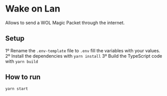 # Wake on Lan

Allows to send a WOL Magic Packet through the internet.

## Setup

1º Rename the `.env-template` file to `.env` fill the variables with your values.
2º Install the dependencies with `yarn install`
3º Build the TypeScript code with `yarn build`

## How to run

`yarn start`
